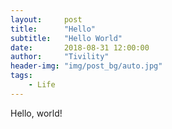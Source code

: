 ```yaml
---
layout:     post
title:      "Hello"
subtitle:   "Hello World"
date:       2018-08-31 12:00:00
author:     "Tivility"
header-img: "img/post_bg/auto.jpg"
tags:
    - Life
---
```

Hello, world!
